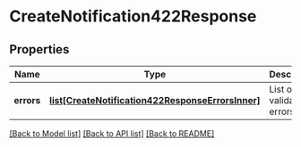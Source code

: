# CreateNotification422Response


## Properties
Name | Type | Description | Notes
------------ | ------------- | ------------- | -------------
**errors** | [**list[CreateNotification422ResponseErrorsInner]**](CreateNotification422ResponseErrorsInner.md) | List of validation errors | [optional] 

[[Back to Model list]](../README.md#documentation-for-models) [[Back to API list]](../README.md#documentation-for-api-endpoints) [[Back to README]](../README.md)


